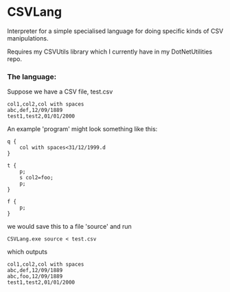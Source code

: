 # CSVLang
Interpreter for a simple specialised language for doing specific kinds of CSV manipulations. 

Requires my CSVUtils library which I currently have in my DotNetUtilities repo.

### The language:

Suppose we have a CSV file, test.csv

```
col1,col2,col with spaces
abc,def,12/09/1889
test1,test2,01/01/2000
```
An example 'program' might look something like this:

```
q {
    col with spaces<31/12/1999.d
}

t {
    p;
    s col2=foo;
    p;
}

f {
    p;
}
```
we would save this to a file 'source' and run

```
CSVLang.exe source < test.csv
```

which outputs
```
col1,col2,col with spaces
abc,def,12/09/1889
abc,foo,12/09/1889
test1,test2,01/01/2000
```

